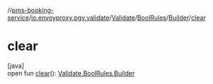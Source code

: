 //[pms-booking-service](../../../../../index.md)/[io.envoyproxy.pgv.validate](../../../index.md)/[Validate](../../index.md)/[BoolRules](../index.md)/[Builder](index.md)/[clear](clear.md)

# clear

[java]\
open fun [clear](clear.md)(): [Validate.BoolRules.Builder](index.md)